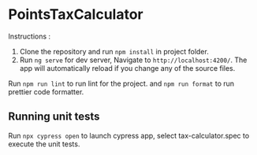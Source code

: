# PointsTaxCalculator

Instructions : 

1. Clone the repository and run `npm install` in project folder.
2. Run `ng serve` for dev server, Navigate to `http://localhost:4200/`. The app will automatically reload if you change any of the source files.

Run `npm run lint` to run lint for the project. and `npm run format` to run prettier code formatter.

## Running unit tests

Run `npx cypress open` to launch cypress app, select tax-calculator.spec to execute the unit tests.
